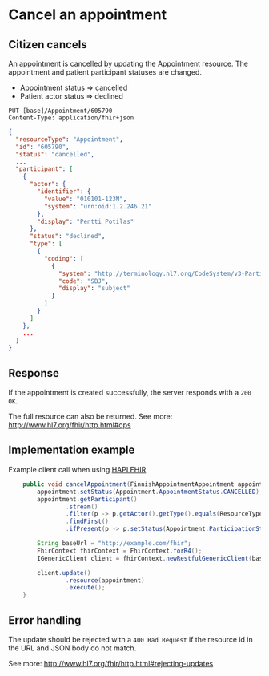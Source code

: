 # Cancel an appointment

## Citizen cancels

An appointment is cancelled by updating the Appointment resource. The appointment and patient participant statuses are changed.

* Appointment status => cancelled
* Patient actor status => declined

```
PUT [base]/Appointment/605790
Content-Type: application/fhir+json
```

```json
{
  "resourceType": "Appointment",
  "id": "605790",
  "status": "cancelled",
  ...
  "participant": [
    {
      "actor": {
        "identifier": {
          "value": "010101-123N",
          "system": "urn:oid:1.2.246.21"
        },
        "display": "Pentti Potilas"
      },
      "status": "declined",
      "type": [
        {
          "coding": [
            {
              "system": "http://terminology.hl7.org/CodeSystem/v3-ParticipationType",
              "code": "SBJ",
              "display": "subject"
            }
          ]
        }
      ]      
    },
    ...
  ]
}
```

## Response
If the appointment is created successfully, the server responds with a `200 OK`.

The full resource can also be returned. See more: http://www.hl7.org/fhir/http.html#ops

## Implementation example
Example client call when using [HAPI FHIR](https://hapifhir.io/)
```java
    public void cancelAppointment(FinnishAppointmentAppointment appointment) {
        appointment.setStatus(Appointment.AppointmentStatus.CANCELLED);
        appointment.getParticipant()
                .stream()
                .filter(p -> p.getActor().getType().equals(ResourceTypes.PATIENT.toCode()))
                .findFirst()
                .ifPresent(p -> p.setStatus(Appointment.ParticipationStatus.DECLINED));

        String baseUrl = "http://example.com/fhir";
        FhirContext fhirContext = FhirContext.forR4();
        IGenericClient client = fhirContext.newRestfulGenericClient(baseUrl);

        client.update()
                .resource(appointment)
                .execute();
    }
```

## Error handling
The update should be rejected with a `400 Bad Request` if the resource id in the URL and JSON body do not match.

See more: http://www.hl7.org/fhir/http.html#rejecting-updates
